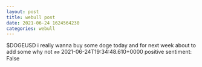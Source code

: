 ```yaml
--- 
layout: post 
title: webull post 
date: 2021-06-24 1624564230 
categories: webull 
--- 
```

$DOGEUSD i really wanna buy some doge today and for next week about to add some why not ✊✊	2021-06-24T19:34:48.610+0000
positive sentiment: False